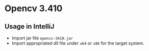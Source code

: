 # Opencv 3.410

## Usage in IntelliJ

- Import jar file `opencv-3410.jar`
- Import appropriated dll file under `x64` or `x86` for the target system.

